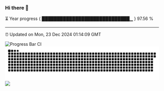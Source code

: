 ### Hi there 👋

⏳ Year progress { █████████████████████████████▁ } 97.56 %

---

⏰ Updated on Mon, 23 Dec 2024 01:14:09 GMT

![Progress Bar CI](https://github.com/liununu/liununu/workflows/Progress%20Bar%20CI/badge.svg)![](https://raw.githubusercontent.com/L1cardo/L1cardo/main/assets/github-contribution-grid-snake.svg)![](https://raw.githubusercontent.com/seesaws/seesaws/main/assets/github-contribution-grid-snake.svg)
